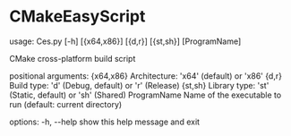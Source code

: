 # CMakeEasyScript
usage: Ces.py [-h] [{x64,x86}] [{d,r}] [{st,sh}] [ProgramName]

CMake cross-platform build script

positional arguments:
  {x64,x86}    Architecture: 'x64' (default) or 'x86'
  {d,r}        Build type: 'd' (Debug, default) or 'r' (Release)
  {st,sh}      Library type: 'st' (Static, default) or 'sh' (Shared)
  ProgramName  Name of the executable to run (default: current directory)

options:
  -h, --help   show this help message and exit